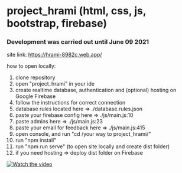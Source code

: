 # project_hrami (html, css, js, bootstrap, firebase)

### Development was carried out until June 09 2021

site link: https://hrami-8982c.web.app/

how to open locally:
1. clone repository
2. open "project_hrami" in your ide
3. create realtime database, authentication and (optional) hosting on Google Firebase
4. follow the instructions for correct connection
5. database rules located here => ./database.rules.json
6. paste your firebase config here => ./js/main.js:10
7. paste admins here => ./js/main.js:23
8. paste your email for feedback here => ./js/main.js:415
9. open console, and run "cd /your way to project_hrami/"
10. run "npm install"
11. run "npm run serve" (to open site locally and create dist folder)
12. if you need hosting => deploy dist folder on Firebase

[![Watch the video](https://media.discordapp.net/attachments/427079543472390147/1086277271242944623/image_2023-03-17_15-17-03.png?width=881&height=495)](https://drive.google.com/file/d/17sEer7MDOahiZcbN8Co1ah7Z7rmxEN29/view?usp=sharing)
